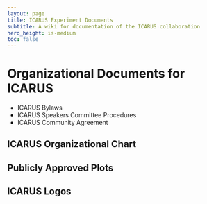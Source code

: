```yaml
---
layout: page
title: ICARUS Experiment Documents
subtitle: A wiki for documentation of the ICARUS collaboration
hero_height: is-medium
toc: false
---
```


# Organizational Documents for ICARUS
* ICARUS Bylaws
* ICARUS Speakers Committee Procedures
* ICARUS Community Agreement

## ICARUS Organizational Chart ##

## Publicly Approved Plots ##

## ICARUS Logos ##
